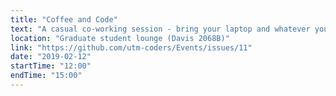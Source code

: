 ```yaml
---
title: "Coffee and Code"
text: "A casual co-working session - bring your laptop and whatever you're working on!"
location: "Graduate student lounge (Davis 2068B)"
link: "https://github.com/utm-coders/Events/issues/11"
date: "2019-02-12"
startTime: "12:00"
endTime: "15:00"
---
```

